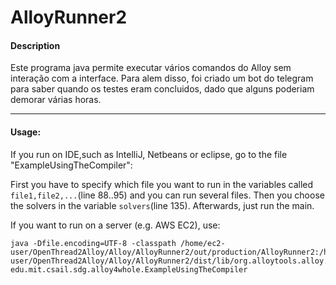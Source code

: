 
# AlloyRunner2

#### Description 

Este programa java permite executar vários comandos do Alloy sem interação com a interface.
Para alem disso, foi criado um bot do telegram para saber quando os testes eram concluidos, dado que alguns poderiam demorar várias horas.


____


#### Usage:

If you run on IDE,such as IntelliJ, Netbeans or eclipse, go to the file "ExampleUsingTheCompiler": 

First you have to specify which file you want to run in the variables called `file1,file2,...`(line 88..95) and you can run several files. Then you choose the solvers in the variable `solvers`(line 135). Afterwards, just run the main.


If you want to run on a server (e.g. AWS EC2), use:  

```
java -Dfile.encoding=UTF-8 -classpath /home/ec2-user/OpenThread2Alloy/Alloy/AlloyRunner2/out/production/AlloyRunner2:/home/ec2-user/OpenThread2Alloy/Alloy/AlloyRunner2/dist/lib/org.alloytools.alloy.dist.jar edu.mit.csail.sdg.alloy4whole.ExampleUsingTheCompiler
```
